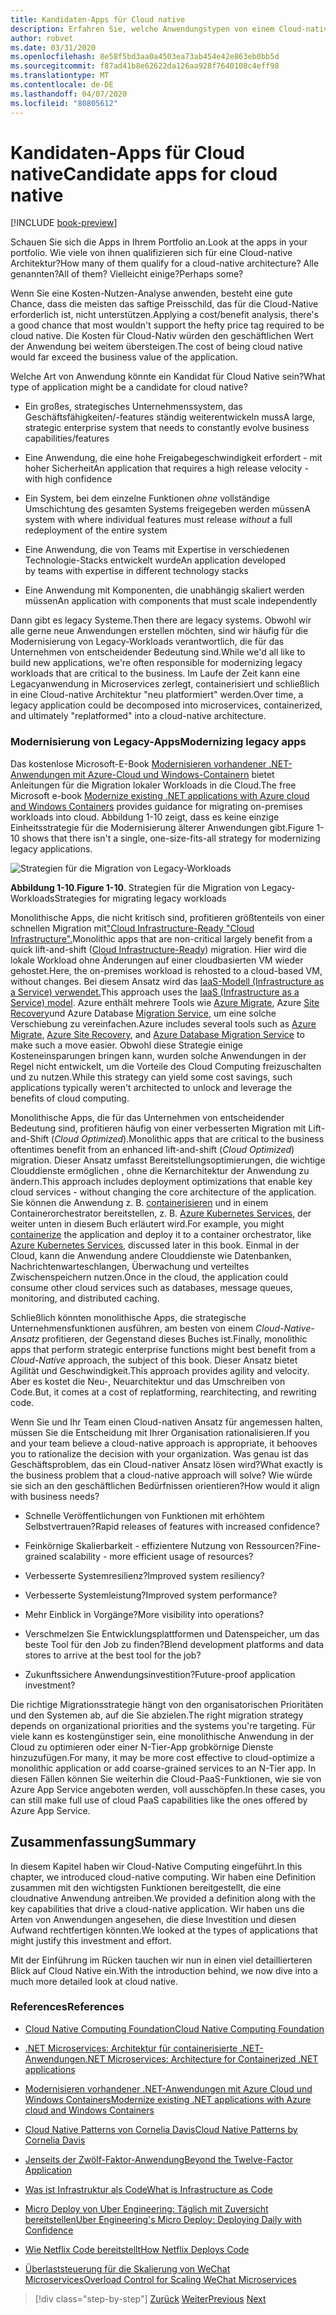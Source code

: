 ```yaml
---
title: Kandidaten-Apps für Cloud native
description: Erfahren Sie, welche Anwendungstypen von einem Cloud-nativen Ansatz profitieren
author: robvet
ms.date: 03/31/2020
ms.openlocfilehash: 8e58f5bd3aa0a4503ea73ab454e42e863eb0bb5d
ms.sourcegitcommit: f87ad41b8e62622da126aa928f7640108c4eff98
ms.translationtype: MT
ms.contentlocale: de-DE
ms.lasthandoff: 04/07/2020
ms.locfileid: "80805612"
---
```

# <a name="candidate-apps-for-cloud-native"></a><span data-ttu-id="b4781-103">Kandidaten-Apps für Cloud native</span><span class="sxs-lookup"><span data-stu-id="b4781-103">Candidate apps for cloud native</span></span>

[!INCLUDE [book-preview](../../../includes/book-preview.md)]

<span data-ttu-id="b4781-104">Schauen Sie sich die Apps in Ihrem Portfolio an.</span><span class="sxs-lookup"><span data-stu-id="b4781-104">Look at the apps in your portfolio.</span></span> <span data-ttu-id="b4781-105">Wie viele von ihnen qualifizieren sich für eine Cloud-native Architektur?</span><span class="sxs-lookup"><span data-stu-id="b4781-105">How many of them qualify for a cloud-native architecture?</span></span> <span data-ttu-id="b4781-106">Alle genannten?</span><span class="sxs-lookup"><span data-stu-id="b4781-106">All of them?</span></span> <span data-ttu-id="b4781-107">Vielleicht einige?</span><span class="sxs-lookup"><span data-stu-id="b4781-107">Perhaps some?</span></span>

<span data-ttu-id="b4781-108">Wenn Sie eine Kosten-Nutzen-Analyse anwenden, besteht eine gute Chance, dass die meisten das saftige Preisschild, das für die Cloud-Native erforderlich ist, nicht unterstützen.</span><span class="sxs-lookup"><span data-stu-id="b4781-108">Applying a cost/benefit analysis, there's a good chance that most wouldn't support the hefty price tag required to be cloud native.</span></span> <span data-ttu-id="b4781-109">Die Kosten für Cloud-Nativ würden den geschäftlichen Wert der Anwendung bei weitem übersteigen.</span><span class="sxs-lookup"><span data-stu-id="b4781-109">The cost of being cloud native would far exceed the business value of the application.</span></span>

<span data-ttu-id="b4781-110">Welche Art von Anwendung könnte ein Kandidat für Cloud Native sein?</span><span class="sxs-lookup"><span data-stu-id="b4781-110">What type of application might be a candidate for cloud native?</span></span>

- <span data-ttu-id="b4781-111">Ein großes, strategisches Unternehmenssystem, das Geschäftsfähigkeiten/-features ständig weiterentwickeln muss</span><span class="sxs-lookup"><span data-stu-id="b4781-111">A large, strategic enterprise system that needs to constantly evolve business capabilities/features</span></span>

- <span data-ttu-id="b4781-112">Eine Anwendung, die eine hohe Freigabegeschwindigkeit erfordert - mit hoher Sicherheit</span><span class="sxs-lookup"><span data-stu-id="b4781-112">An application that requires a high release velocity - with high confidence</span></span>

- <span data-ttu-id="b4781-113">Ein System, bei dem einzelne Funktionen *ohne* vollständige Umschichtung des gesamten Systems freigegeben werden müssen</span><span class="sxs-lookup"><span data-stu-id="b4781-113">A system with where individual features must release *without* a full redeployment of the entire system</span></span>

- <span data-ttu-id="b4781-114">Eine Anwendung, die von Teams mit Expertise in verschiedenen Technologie-Stacks entwickelt wurde</span><span class="sxs-lookup"><span data-stu-id="b4781-114">An application developed by teams with expertise in different technology stacks</span></span>

- <span data-ttu-id="b4781-115">Eine Anwendung mit Komponenten, die unabhängig skaliert werden müssen</span><span class="sxs-lookup"><span data-stu-id="b4781-115">An application with components that must scale independently</span></span>

<span data-ttu-id="b4781-116">Dann gibt es legacy Systeme.</span><span class="sxs-lookup"><span data-stu-id="b4781-116">Then there are legacy systems.</span></span> <span data-ttu-id="b4781-117">Obwohl wir alle gerne neue Anwendungen erstellen möchten, sind wir häufig für die Modernisierung von Legacy-Workloads verantwortlich, die für das Unternehmen von entscheidender Bedeutung sind.</span><span class="sxs-lookup"><span data-stu-id="b4781-117">While we'd all like to build new applications, we're often responsible for modernizing legacy workloads that are critical to the business.</span></span> <span data-ttu-id="b4781-118">Im Laufe der Zeit kann eine Legacyanwendung in Microservices zerlegt, containerisiert und schließlich in eine Cloud-native Architektur "neu platformiert" werden.</span><span class="sxs-lookup"><span data-stu-id="b4781-118">Over time, a legacy application could be decomposed into microservices, containerized, and ultimately "replatformed" into a cloud-native architecture.</span></span>

### <a name="modernizing-legacy-apps"></a><span data-ttu-id="b4781-119">Modernisierung von Legacy-Apps</span><span class="sxs-lookup"><span data-stu-id="b4781-119">Modernizing legacy apps</span></span>

<span data-ttu-id="b4781-120">Das kostenlose Microsoft-E-Book [Modernisieren vorhandener .NET-Anwendungen mit Azure-Cloud und Windows-Containern](https://dotnet.microsoft.com/download/thank-you/modernizing-existing-net-apps-ebook) bietet Anleitungen für die Migration lokaler Workloads in die Cloud.</span><span class="sxs-lookup"><span data-stu-id="b4781-120">The free Microsoft e-book [Modernize existing .NET applications with Azure cloud and Windows Containers](https://dotnet.microsoft.com/download/thank-you/modernizing-existing-net-apps-ebook) provides guidance for migrating on-premises workloads into cloud.</span></span> <span data-ttu-id="b4781-121">Abbildung 1-10 zeigt, dass es keine einzige Einheitsstrategie für die Modernisierung älterer Anwendungen gibt.</span><span class="sxs-lookup"><span data-stu-id="b4781-121">Figure 1-10 shows that there isn't a single, one-size-fits-all strategy for modernizing legacy applications.</span></span>

![Strategien für die Migration von Legacy-Workloads](./media/strategies-for-migrating-legacy-workloads.png)

<span data-ttu-id="b4781-123">**Abbildung 1-10**.</span><span class="sxs-lookup"><span data-stu-id="b4781-123">**Figure 1-10**.</span></span> <span data-ttu-id="b4781-124">Strategien für die Migration von Legacy-Workloads</span><span class="sxs-lookup"><span data-stu-id="b4781-124">Strategies for migrating legacy workloads</span></span>

<span data-ttu-id="b4781-125">Monolithische Apps, die nicht kritisch sind, profitieren größtenteils von einer schnellen Migration mit["Cloud Infrastructure-Ready "Cloud Infrastructure".](../modernize-with-azure-containers/lift-and-shift-existing-apps-azure-iaas.md)</span><span class="sxs-lookup"><span data-stu-id="b4781-125">Monolithic apps that are non-critical largely benefit from a quick lift-and-shift ([Cloud Infrastructure-Ready](../modernize-with-azure-containers/lift-and-shift-existing-apps-azure-iaas.md)) migration.</span></span> <span data-ttu-id="b4781-126">Hier wird die lokale Workload ohne Änderungen auf einer cloudbasierten VM wieder gehostet.</span><span class="sxs-lookup"><span data-stu-id="b4781-126">Here, the on-premises workload is rehosted to a cloud-based VM, without changes.</span></span> <span data-ttu-id="b4781-127">Bei diesem Ansatz wird das [IaaS-Modell (Infrastructure as a Service) verwendet.](https://azure.microsoft.com/overview/what-is-iaas/)</span><span class="sxs-lookup"><span data-stu-id="b4781-127">This approach uses the [IaaS (Infrastructure as a Service) model](https://azure.microsoft.com/overview/what-is-iaas/).</span></span> <span data-ttu-id="b4781-128">Azure enthält mehrere Tools wie [Azure Migrate](https://azure.microsoft.com/services/azure-migrate/), Azure [Site Recovery](https://azure.microsoft.com/services/site-recovery/)und Azure Database [Migration Service,](https://azure.microsoft.com/campaigns/database-migration/) um eine solche Verschiebung zu vereinfachen.</span><span class="sxs-lookup"><span data-stu-id="b4781-128">Azure includes several tools such as [Azure Migrate](https://azure.microsoft.com/services/azure-migrate/), [Azure Site Recovery](https://azure.microsoft.com/services/site-recovery/), and [Azure Database Migration Service](https://azure.microsoft.com/campaigns/database-migration/) to make such a move easier.</span></span> <span data-ttu-id="b4781-129">Obwohl diese Strategie einige Kosteneinsparungen bringen kann, wurden solche Anwendungen in der Regel nicht entwickelt, um die Vorteile des Cloud Computing freizuschalten und zu nutzen.</span><span class="sxs-lookup"><span data-stu-id="b4781-129">While this strategy can yield some cost savings, such applications typically weren't architected to unlock and leverage the benefits of cloud computing.</span></span>

<span data-ttu-id="b4781-130">Monolithische Apps, die für das Unternehmen von entscheidender Bedeutung sind, profitieren häufig von einer verbesserten Migration mit Lift-and-Shift (*Cloud Optimized*).</span><span class="sxs-lookup"><span data-stu-id="b4781-130">Monolithic apps that are critical to the business oftentimes benefit from an enhanced lift-and-shift (*Cloud Optimized*) migration.</span></span> <span data-ttu-id="b4781-131">Dieser Ansatz umfasst Bereitstellungsoptimierungen, die wichtige Clouddienste ermöglichen , ohne die Kernarchitektur der Anwendung zu ändern.</span><span class="sxs-lookup"><span data-stu-id="b4781-131">This approach includes deployment optimizations that enable key cloud services - without changing the core architecture of the application.</span></span> <span data-ttu-id="b4781-132">Sie können die Anwendung z. B. [containerisieren](https://docs.microsoft.com/virtualization/windowscontainers/about/) und in einem Containerorchestrator bereitstellen, z. B. [Azure Kubernetes Services](https://azure.microsoft.com/services/kubernetes-service/), der weiter unten in diesem Buch erläutert wird.</span><span class="sxs-lookup"><span data-stu-id="b4781-132">For example, you might [containerize](https://docs.microsoft.com/virtualization/windowscontainers/about/) the application and deploy it to a container orchestrator, like [Azure Kubernetes Services](https://azure.microsoft.com/services/kubernetes-service/), discussed later in this book.</span></span> <span data-ttu-id="b4781-133">Einmal in der Cloud, kann die Anwendung andere Clouddienste wie Datenbanken, Nachrichtenwarteschlangen, Überwachung und verteiltes Zwischenspeichern nutzen.</span><span class="sxs-lookup"><span data-stu-id="b4781-133">Once in the cloud, the application could consume other cloud services such as databases, message queues, monitoring, and distributed caching.</span></span>

<span data-ttu-id="b4781-134">Schließlich könnten monolithische Apps, die strategische Unternehmensfunktionen ausführen, am besten von einem *Cloud-Native-Ansatz* profitieren, der Gegenstand dieses Buches ist.</span><span class="sxs-lookup"><span data-stu-id="b4781-134">Finally, monolithic apps that perform strategic enterprise functions might best benefit from a *Cloud-Native* approach, the subject of this book.</span></span> <span data-ttu-id="b4781-135">Dieser Ansatz bietet Agilität und Geschwindigkeit.</span><span class="sxs-lookup"><span data-stu-id="b4781-135">This approach provides agility and velocity.</span></span> <span data-ttu-id="b4781-136">Aber es kostet die Neu-, Neuarchitektur und das Umschreiben von Code.</span><span class="sxs-lookup"><span data-stu-id="b4781-136">But, it comes at a cost of replatforming, rearchitecting, and rewriting code.</span></span>

<span data-ttu-id="b4781-137">Wenn Sie und Ihr Team einen Cloud-nativen Ansatz für angemessen halten, müssen Sie die Entscheidung mit Ihrer Organisation rationalisieren.</span><span class="sxs-lookup"><span data-stu-id="b4781-137">If you and your team believe a cloud-native approach is appropriate, it behooves you to rationalize the decision with your organization.</span></span> <span data-ttu-id="b4781-138">Was genau ist das Geschäftsproblem, das ein Cloud-nativer Ansatz lösen wird?</span><span class="sxs-lookup"><span data-stu-id="b4781-138">What exactly is the business problem that a cloud-native approach will solve?</span></span> <span data-ttu-id="b4781-139">Wie würde sie sich an den geschäftlichen Bedürfnissen orientieren?</span><span class="sxs-lookup"><span data-stu-id="b4781-139">How would it align with business needs?</span></span>

- <span data-ttu-id="b4781-140">Schnelle Veröffentlichungen von Funktionen mit erhöhtem Selbstvertrauen?</span><span class="sxs-lookup"><span data-stu-id="b4781-140">Rapid releases of features with increased confidence?</span></span>

- <span data-ttu-id="b4781-141">Feinkörnige Skalierbarkeit - effizientere Nutzung von Ressourcen?</span><span class="sxs-lookup"><span data-stu-id="b4781-141">Fine-grained scalability - more efficient usage of resources?</span></span>

- <span data-ttu-id="b4781-142">Verbesserte Systemresilienz?</span><span class="sxs-lookup"><span data-stu-id="b4781-142">Improved system resiliency?</span></span>

- <span data-ttu-id="b4781-143">Verbesserte Systemleistung?</span><span class="sxs-lookup"><span data-stu-id="b4781-143">Improved system performance?</span></span>

- <span data-ttu-id="b4781-144">Mehr Einblick in Vorgänge?</span><span class="sxs-lookup"><span data-stu-id="b4781-144">More visibility into operations?</span></span>

- <span data-ttu-id="b4781-145">Verschmelzen Sie Entwicklungsplattformen und Datenspeicher, um das beste Tool für den Job zu finden?</span><span class="sxs-lookup"><span data-stu-id="b4781-145">Blend development platforms and data stores to arrive at the best tool for the job?</span></span>

- <span data-ttu-id="b4781-146">Zukunftssichere Anwendungsinvestition?</span><span class="sxs-lookup"><span data-stu-id="b4781-146">Future-proof application investment?</span></span>

<span data-ttu-id="b4781-147">Die richtige Migrationsstrategie hängt von den organisatorischen Prioritäten und den Systemen ab, auf die Sie abzielen.</span><span class="sxs-lookup"><span data-stu-id="b4781-147">The right migration strategy depends on organizational priorities and the systems you're targeting.</span></span> <span data-ttu-id="b4781-148">Für viele kann es kostengünstiger sein, eine monolithische Anwendung in der Cloud zu optimieren oder einer N-Tier-App grobkörnige Dienste hinzuzufügen.</span><span class="sxs-lookup"><span data-stu-id="b4781-148">For many, it may be more cost effective to cloud-optimize a monolithic application or add coarse-grained services to an N-Tier app.</span></span> <span data-ttu-id="b4781-149">In diesen Fällen können Sie weiterhin die Cloud-PaaS-Funktionen, wie sie von Azure App Service angeboten werden, voll ausschöpfen.</span><span class="sxs-lookup"><span data-stu-id="b4781-149">In these cases, you can still make full use of cloud PaaS capabilities like the ones offered by Azure App Service.</span></span>

## <a name="summary"></a><span data-ttu-id="b4781-150">Zusammenfassung</span><span class="sxs-lookup"><span data-stu-id="b4781-150">Summary</span></span>

<span data-ttu-id="b4781-151">In diesem Kapitel haben wir Cloud-Native Computing eingeführt.</span><span class="sxs-lookup"><span data-stu-id="b4781-151">In this chapter, we introduced cloud-native computing.</span></span> <span data-ttu-id="b4781-152">Wir haben eine Definition zusammen mit den wichtigsten Funktionen bereitgestellt, die eine cloudnative Anwendung antreiben.</span><span class="sxs-lookup"><span data-stu-id="b4781-152">We provided a definition along with the key capabilities that drive a cloud-native application.</span></span> <span data-ttu-id="b4781-153">Wir haben uns die Arten von Anwendungen angesehen, die diese Investition und diesen Aufwand rechtfertigen könnten.</span><span class="sxs-lookup"><span data-stu-id="b4781-153">We looked at the types of applications that might justify this investment and effort.</span></span>

<span data-ttu-id="b4781-154">Mit der Einführung im Rücken tauchen wir nun in einen viel detaillierteren Blick auf Cloud Native ein.</span><span class="sxs-lookup"><span data-stu-id="b4781-154">With the introduction behind, we now dive into a much more detailed look at cloud native.</span></span>

### <a name="references"></a><span data-ttu-id="b4781-155">References</span><span class="sxs-lookup"><span data-stu-id="b4781-155">References</span></span>

- [<span data-ttu-id="b4781-156">Cloud Native Computing Foundation</span><span class="sxs-lookup"><span data-stu-id="b4781-156">Cloud Native Computing Foundation</span></span>](https://www.cncf.io/)

- [<span data-ttu-id="b4781-157">.NET Microservices: Architektur für containerisierte .NET-Anwendungen</span><span class="sxs-lookup"><span data-stu-id="b4781-157">.NET Microservices: Architecture for Containerized .NET applications</span></span>](https://dotnet.microsoft.com/download/thank-you/microservices-architecture-ebook)

- [<span data-ttu-id="b4781-158">Modernisieren vorhandener .NET-Anwendungen mit Azure Cloud und Windows Containers</span><span class="sxs-lookup"><span data-stu-id="b4781-158">Modernize existing .NET applications with Azure cloud and Windows Containers</span></span>](https://dotnet.microsoft.com/download/thank-you/modernizing-existing-net-apps-ebook)

- [<span data-ttu-id="b4781-159">Cloud Native Patterns von Cornelia Davis</span><span class="sxs-lookup"><span data-stu-id="b4781-159">Cloud Native Patterns by Cornelia Davis</span></span>](https://www.manning.com/books/cloud-native-patterns)

- [<span data-ttu-id="b4781-160">Jenseits der Zwölf-Faktor-Anwendung</span><span class="sxs-lookup"><span data-stu-id="b4781-160">Beyond the Twelve-Factor Application</span></span>](https://content.pivotal.io/blog/beyond-the-twelve-factor-app)

- [<span data-ttu-id="b4781-161">Was ist Infrastruktur als Code</span><span class="sxs-lookup"><span data-stu-id="b4781-161">What is Infrastructure as Code</span></span>](https://docs.microsoft.com/azure/devops/learn/what-is-infrastructure-as-code)

- [<span data-ttu-id="b4781-162">Micro Deploy von Uber Engineering: Täglich mit Zuversicht bereitstellen</span><span class="sxs-lookup"><span data-stu-id="b4781-162">Uber Engineering's Micro Deploy: Deploying Daily with Confidence</span></span>](https://eng.uber.com/micro-deploy/)

- [<span data-ttu-id="b4781-163">Wie Netflix Code bereitstellt</span><span class="sxs-lookup"><span data-stu-id="b4781-163">How Netflix Deploys Code</span></span>](https://www.infoq.com/news/2013/06/netflix/)

- [<span data-ttu-id="b4781-164">Überlaststeuerung für die Skalierung von WeChat Microservices</span><span class="sxs-lookup"><span data-stu-id="b4781-164">Overload Control for Scaling WeChat Microservices</span></span>](https://www.cs.columbia.edu/~ruigu/papers/socc18-final100.pdf)

>[!div class="step-by-step"]
><span data-ttu-id="b4781-165">[Zurück](definition.md)
>[Weiter](introduce-eshoponcontainers-reference-app.md)</span><span class="sxs-lookup"><span data-stu-id="b4781-165">[Previous](definition.md)
[Next](introduce-eshoponcontainers-reference-app.md)</span></span>
